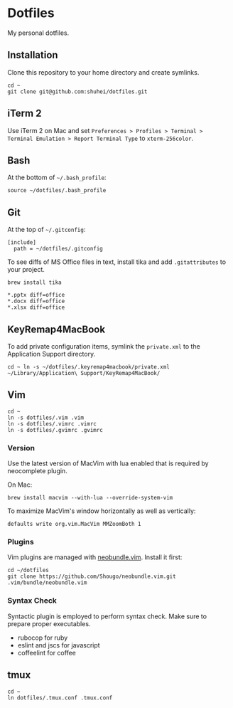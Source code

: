 # Dotfiles

My personal dotfiles.

## Installation

Clone this repository to your home directory and create symlinks.

```shell
cd ~
git clone git@github.com:shuhei/dotfiles.git
```

## iTerm 2

Use iTerm 2 on Mac and set `Preferences > Profiles > Terminal > Terminal Emulation > Report Terminal Type` to `xterm-256color`.

## Bash

At the bottom of `~/.bash_profile`:

```shell
source ~/dotfiles/.bash_profile
```

## Git

At the top of `~/.gitconfig`:

```
[include]
  path = ~/dotfiles/.gitconfig
```

To see diffs of MS Office files in text, install tika and add `.gitattributes` to your project.

```shell
brew install tika
```

```.gitattributes
*.pptx diff=office
*.docx diff=office
*.xlsx diff=office
```

## KeyRemap4MacBook

To add private configuration items, symlink the `private.xml` to the Application Support directory.

```shell
cd ~ ln -s ~/dotfiles/.keyremap4macbook/private.xml ~/Library/Application\ Support/KeyRemap4MacBook/
```

## Vim

```shell
cd ~
ln -s dotfiles/.vim .vim
ln -s dotfiles/.vimrc .vimrc
ln -s dotfiles/.gvimrc .gvimrc
```

### Version

Use the latest version of MacVim with lua enabled that is required by neocomplete plugin.

On Mac:

```shell
brew install macvim --with-lua --override-system-vim
```

To maximize MacVim's window horizontally as well as vertically:

```shell
defaults write org.vim.MacVim MMZoomBoth 1
```

### Plugins

Vim plugins are managed with [neobundle.vim](https://github.com/Shougo/neobundle.vim). Install it first:

```shell
cd ~/dotfiles
git clone https://github.com/Shougo/neobundle.vim.git .vim/bundle/neobundle.vim
```

### Syntax Check

Syntactic plugin is employed to perform syntax check. Make sure to prepare proper executables.

- rubocop for ruby
- eslint and jscs for javascript
- coffeelint for coffee

## tmux

```shell
cd ~
ln dotfiles/.tmux.conf .tmux.conf
```
